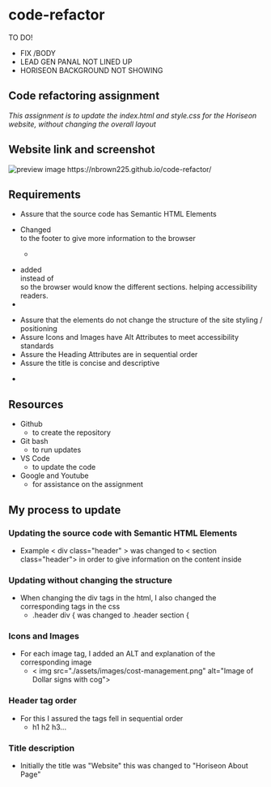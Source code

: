 # code-refactor
TO DO!
- FIX /BODY
- LEAD GEN PANAL NOT LINED UP
- HORISEON BACKGROUND NOT SHOWING
## Code refactoring assignment
*This assignment is to update the index.html and style.css for the Horiseon website, without changing the overall layout*

## Website link and screenshot
<img src="C:\Users\chbro\Repositories\code-refactor\assets\images\About Horiseon - Google Chrome 9_23_2021 7_40_08 AM.png" alt="preview image">
https://nbrown225.github.io/code-refactor/

## Requirements
* Assure that the source code has Semantic HTML Elements
- Changed <div> to the footer to give more information to the browser
  - <footer class="footer">
- added <article> instead of <div> so the browser would know the different sections. helping accessibility readers. 
- 
* Assure that the elements do not change the structure of the site styling / positioning
* Assure Icons and Images have Alt Attributes to meet accessibility standards
* Assure the Heading Attributes are in sequential order
* Assure the title is concise and descriptive
- <title>About Horiseon</title>

## Resources
* Github
  * to create the repository
* Git bash
  * to run updates
* VS Code
  * to update the code
* Google and Youtube
  * for assistance on the assignment  

## My process to update

### Updating the source code with Semantic HTML Elements
* Example < div class="header" > was changed to < section class="header"> in order to give information on the content inside
  
### Updating without changing the structure
* When changing the div tags in the html, I also changed the corresponding tags in the css
  * .header div { was changed to .header section {

### Icons and Images
* For each image tag, I added an ALT and explanation of the corresponding image
  *  < img src="./assets/images/cost-management.png" alt="Image of Dollar signs with cog">

### Header tag order
* For this I assured the tags fell in sequential order
  * h1 h2 h3...

### Title description
* Initially the title was "Website" this was changed to "Horiseon About Page"



